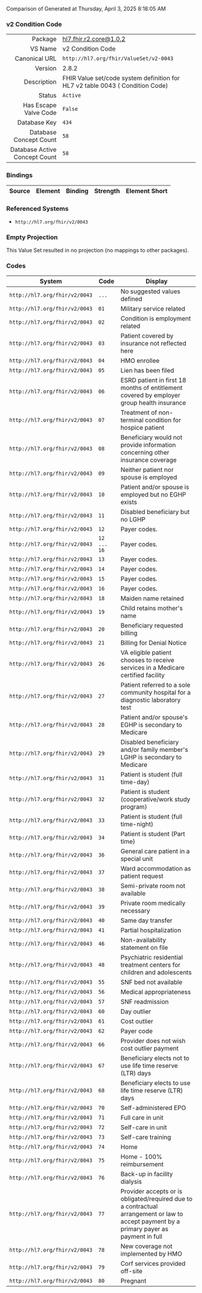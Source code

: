 Comparison of 
Generated at Thursday, April 3, 2025 8:18:05 AM

### v2 Condition Code

|      |     |
| ---: | --- |
| Package | hl7.fhir.r2.core@1.0.2 |
| VS Name | v2 Condition Code |
| Canonical URL | `http://hl7.org/fhir/ValueSet/v2-0043` |
| Version | 2.8.2 |
| Description | FHIR Value set/code system definition for HL7 v2 table 0043 ( Condition Code) |
| Status | `Active` |
| Has Escape Valve Code | `False` |
| Database Key | `434` |
| Database Concept Count | `58` |
| Database Active Concept Count | `58` |
### Bindings

| Source | Element | Binding | Strength | Element Short |
| ------ | ------- | ------- | -------- | ------------- |

### Referenced Systems

* `http://hl7.org/fhir/v2/0043`
### Empty Projection

This Value Set resulted in no projection (no mappings to other packages).

### Codes

| System | Code | Display |
| ------ | ---- | ------- |
| `http://hl7.org/fhir/v2/0043` | `...` | No suggested values defined |
| `http://hl7.org/fhir/v2/0043` | `01` | Military service related |
| `http://hl7.org/fhir/v2/0043` | `02` | Condition is employment related |
| `http://hl7.org/fhir/v2/0043` | `03` | Patient covered by insurance not reflected here |
| `http://hl7.org/fhir/v2/0043` | `04` | HMO enrollee |
| `http://hl7.org/fhir/v2/0043` | `05` | Lien has been filed |
| `http://hl7.org/fhir/v2/0043` | `06` | ESRD patient in first 18 months of entitlement covered by employer group health insurance |
| `http://hl7.org/fhir/v2/0043` | `07` | Treatment of non-terminal condition for hospice patient |
| `http://hl7.org/fhir/v2/0043` | `08` | Beneficiary would not provide information concerning other insurance coverage |
| `http://hl7.org/fhir/v2/0043` | `09` | Neither patient nor spouse is employed |
| `http://hl7.org/fhir/v2/0043` | `10` | Patient and/or spouse is employed but no EGHP exists |
| `http://hl7.org/fhir/v2/0043` | `11` | Disabled beneficiary but no LGHP |
| `http://hl7.org/fhir/v2/0043` | `12` | Payer codes. |
| `http://hl7.org/fhir/v2/0043` | `12 ... 16` | Payer codes. |
| `http://hl7.org/fhir/v2/0043` | `13` | Payer codes. |
| `http://hl7.org/fhir/v2/0043` | `14` | Payer codes. |
| `http://hl7.org/fhir/v2/0043` | `15` | Payer codes. |
| `http://hl7.org/fhir/v2/0043` | `16` | Payer codes. |
| `http://hl7.org/fhir/v2/0043` | `18` | Maiden name retained |
| `http://hl7.org/fhir/v2/0043` | `19` | Child retains mother's name |
| `http://hl7.org/fhir/v2/0043` | `20` | Beneficiary requested billing |
| `http://hl7.org/fhir/v2/0043` | `21` | Billing for Denial Notice |
| `http://hl7.org/fhir/v2/0043` | `26` | VA eligible patient chooses to receive services in a Medicare certified facility |
| `http://hl7.org/fhir/v2/0043` | `27` | Patient referred to a sole community hospital for a diagnostic laboratory test |
| `http://hl7.org/fhir/v2/0043` | `28` | Patient and/or spouse's EGHP is secondary to Medicare |
| `http://hl7.org/fhir/v2/0043` | `29` | Disabled beneficiary and/or family member's LGHP is secondary to Medicare |
| `http://hl7.org/fhir/v2/0043` | `31` | Patient is student (full time-day) |
| `http://hl7.org/fhir/v2/0043` | `32` | Patient is student (cooperative/work study program) |
| `http://hl7.org/fhir/v2/0043` | `33` | Patient is student (full time-night) |
| `http://hl7.org/fhir/v2/0043` | `34` | Patient is student (Part time) |
| `http://hl7.org/fhir/v2/0043` | `36` | General care patient in a special unit |
| `http://hl7.org/fhir/v2/0043` | `37` | Ward accommodation as patient request |
| `http://hl7.org/fhir/v2/0043` | `38` | Semi-private room not available |
| `http://hl7.org/fhir/v2/0043` | `39` | Private room medically necessary |
| `http://hl7.org/fhir/v2/0043` | `40` | Same day transfer |
| `http://hl7.org/fhir/v2/0043` | `41` | Partial hospitalization |
| `http://hl7.org/fhir/v2/0043` | `46` | Non-availability statement on file |
| `http://hl7.org/fhir/v2/0043` | `48` | Psychiatric residential treatment centers for children and adolescents |
| `http://hl7.org/fhir/v2/0043` | `55` | SNF bed not available |
| `http://hl7.org/fhir/v2/0043` | `56` | Medical appropriateness |
| `http://hl7.org/fhir/v2/0043` | `57` | SNF readmission |
| `http://hl7.org/fhir/v2/0043` | `60` | Day outlier |
| `http://hl7.org/fhir/v2/0043` | `61` | Cost outlier |
| `http://hl7.org/fhir/v2/0043` | `62` | Payer code |
| `http://hl7.org/fhir/v2/0043` | `66` | Provider does not wish cost outlier payment |
| `http://hl7.org/fhir/v2/0043` | `67` | Beneficiary elects not to use life time reserve (LTR) days |
| `http://hl7.org/fhir/v2/0043` | `68` | Beneficiary elects to use life time reserve (LTR) days |
| `http://hl7.org/fhir/v2/0043` | `70` | Self-administered EPO |
| `http://hl7.org/fhir/v2/0043` | `71` | Full care in unit |
| `http://hl7.org/fhir/v2/0043` | `72` | Self-care in unit |
| `http://hl7.org/fhir/v2/0043` | `73` | Self-care training |
| `http://hl7.org/fhir/v2/0043` | `74` | Home |
| `http://hl7.org/fhir/v2/0043` | `75` | Home - 100% reimbursement |
| `http://hl7.org/fhir/v2/0043` | `76` | Back-up in facility dialysis |
| `http://hl7.org/fhir/v2/0043` | `77` | Provider accepts or is obligated/required due to a contractual arrangement or law to accept payment by a primary payer as payment in full |
| `http://hl7.org/fhir/v2/0043` | `78` | New coverage not implemented by HMO |
| `http://hl7.org/fhir/v2/0043` | `79` | Corf services provided off-site |
| `http://hl7.org/fhir/v2/0043` | `80` | Pregnant |
